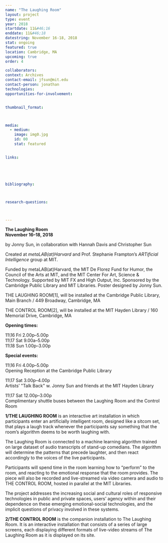 ```yaml
---
name: "The Laughing Room"
layout: project
type: event
year: 2018
startdate: 11&#46;16
enddate: 11&#46;18
datestring: November 16-18, 2018
stat: ongoing
featured: true
location: Cambridge, MA
upcoming: true
order: 4

collaborators:
context: Archives
contact-email: jfsun@mit.edu
contact-person: jonathan
technologies: 
opportunities-for-involvement:


thumbnail_format:



media:
  - medium:
    image: img0.jpg
    id: 00
    stat: featured


links:





bibliography:



research-questions:



---
```

**The Laughing Room<br />
November 16–18, 2018**

by Jonny Sun, in collaboration with Hannah Davis and Christopher Sun

Created at *metaLAB(at)Harvard* and Prof. Stephanie Frampton’s *ARTificial Intelligence* group at MIT.

Funded by metaLAB(at)Harvard, the MIT De Florez Fund for Humor, the Council of the Arts at MIT, and the MIT Center For Art, Science & Technology. Supported by MIT FX and High Output, Inc. Sponsored by the Cambridge Public Library and MIT Libraries. Poster designed by Jonny Sun.

THE LAUGHING ROOM[1], will be installed at the Cambridge Public Library, Main Branch / 449 Broadway, Cambridge, MA

THE CONTROL ROOM[2], will be installed at the MIT Hayden Library / 160 Memorial Drive, Cambridge, MA

**Opening times:**

11\16 Fri 2.00p–5.00p<br />
11\17 Sat 9.00a–5.00p<br />
11\18 Sun 1.00p–3.00p<br />

**Special events:**

11\16 Fri 4.00p–5.00p<br />
Opening Reception at the Cambridge Public Library

11\17 Sat 3.00p–4.00p<br />
Artists’ "Talk Back" w. Jonny Sun and friends at the MIT Hayden Library

11\17 Sat 12.00p–3.00p<br />
Complimentary shuttle buses between the Laughing Room and the Control Room


**1/THE LAUGHING ROOM** is an interactive art installation in which participants enter an artificially intelligent room, designed like a sitcom set, that plays a laugh track whenever the participants say something that the room’s algorithm deems to be worth laughing with.

The Laughing Room is connected to a machine learning algorithm trained on large dataset of audio transcripts of stand-up comedians. The algorithm will determine the patterns that precede laughter, and then react accordingly to the voices of the live participants. 

Participants will spend time in the room learning how to “perform” to the room, and reacting to the emotional response that the room provides. The piece will also be recorded and live-streamed via video camera and audio to THE CONTROL ROOM, hosted in parallel at the MIT Libraries.

The project addresses the increasing social and cultural roles of responsive technologies in public and private spaces, users’ agency within and their dependence on these emerging emotional-social technologies, and the implicit questions of privacy involved in these systems.


**2/THE CONTROL ROOM** is the companion installation to The Laughing Room. It is an interactive installation that consists of a series of large screens, each displaying different formats of live-video streams of The Laughing Room as it is displayed on its site. 


